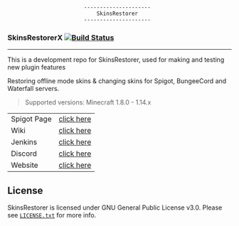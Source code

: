 							---------------------
							    SkinsRestorer
							---------------------

 ### SkinsRestorerX [![Build Status](https://travis-ci.org/SkinsRestorer/SkinsRestorerX.svg?branch=master)](https://travis-ci.org/SkinsRestorer/SkinsRestorerX)
 

---

This is a development repo for SkinsRestorer, used for making and testing new plugin features

Restoring offline mode skins & changing skins for Spigot, BungeeCord and Waterfall servers.
 
> Supported versions: Minecraft 1.8.0 - 1.14.x

|  | |
|----------|-------------:|
| Spigot Page | [click here](https://www.spigotmc.org/resources/skinsrestorer.2124/) |
| Wiki | [click here](https://github.com/SkinsRestorer/SkinsRestorerX/wiki/) |
| Jenkins | [click here](https://ci.freecraft.eu/v2/job/SkinsRestorerX/) |
| Discord | [click here](https://discord.me/skinsrestorer) |
| Website | [click here](https://skinsrestorer.net/) |

 

## License
SkinsRestorer is licensed under GNU General Public License v3.0. Please see [`LICENSE.txt`](https://github.com/SkinsRestorer/SkinsRestorerX/blob/master/LICENSE) for more info.
